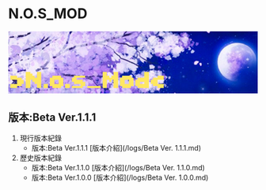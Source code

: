 # N.O.S_MOD
![This is an image](/icon.png)

## 版本:Beta Ver.1.1.1

1. 現行版本紀錄
   - 版本:Beta Ver.1.1.1    [版本介紹](/logs/Beta Ver. 1.1.1.md)
2. 歷史版本紀錄
   - 版本:Beta Ver.1.1.0    [版本介紹](/logs/Beta Ver. 1.1.0.md)
   - 版本:Beta Ver.1.0.0    [版本介紹](/logs/Beta Ver. 1.0.0.md)
